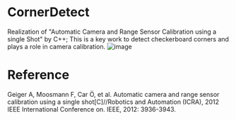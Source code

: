 # CornerDetect
Realization of "Automatic Camera and Range Sensor Calibration using a single Shot" by C++;
This is a key work to detect checkerboard corners and plays a role in camera calibration.
![image](https://github.com/qibao77/cornerDetect/blob/master/cornor_detect.png)
# Reference
Geiger A, Moosmann F, Car Ö, et al. Automatic camera and range sensor calibration using a single shot[C]//Robotics and Automation (ICRA), 2012 IEEE International Conference on. IEEE, 2012: 3936-3943.
